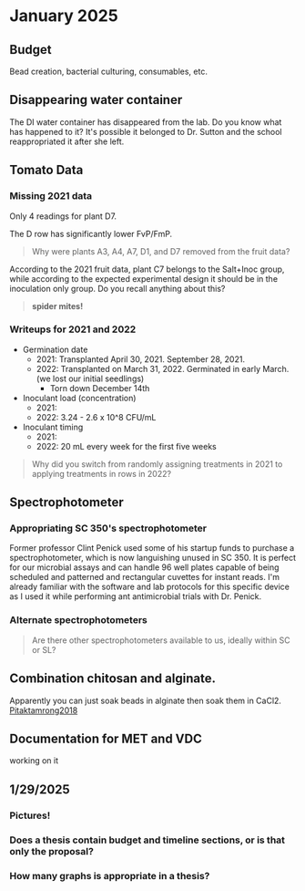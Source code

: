 
# January 2025

## Budget

Bead creation, bacterial culturing, consumables, etc.

## Disappearing water container
The DI water container has disappeared from the lab. Do you know what has happened to it? It's possible it belonged to Dr. Sutton and the school reappropriated it after she left.

## Tomato Data
### Missing 2021 data

Only 4 readings for plant D7.

The D row has significantly lower FvP/FmP.

>Why were plants A3, A4, A7, D1, and D7 removed from the fruit data?

According to the 2021 fruit data, plant C7 belongs to the Salt+Inoc group, while according to the expected experimental design it should be in the inoculation only group. Do you recall anything about this?

> **spider mites!**

### Writeups for 2021 and 2022
 - Germination date
    - 2021: Transplanted April 30, 2021. September 28, 2021.
    - 2022: Transplanted on March 31, 2022. Germinated in early March. (we lost our initial seedlings)
      - Torn down December 14th
 - Inoculant load (concentration)
   - 2021:
   - 2022: 3.24 - 2.6 x 10^8 CFU/mL
 - Inoculant timing
   - 2021: 
   - 2022: 20 mL every week for the first five weeks
 

 > Why did you switch from randomly assigning treatments in 2021 to applying treatments in rows in 2022?

## Spectrophotometer
### Appropriating SC 350's spectrophotometer
Former professor Clint Penick used some of his startup funds to purchase a spectrophotometer, which is now languishing unused in SC 350. It is perfect for our microbial assays and can handle 96 well plates capable of being scheduled and patterned and rectangular cuvettes for instant reads. 
I'm already familiar with the software and lab protocols for this specific device as I used it while performing ant antimicrobial trials with Dr. Penick.

### Alternate spectrophotometers
> Are there other spectrophotometers available to us, ideally within SC or SL?

## Combination chitosan and alginate.
Apparently you can just soak beads in alginate then soak them in CaCl2. [Pitaktamrong2018](references/pitaktamrong2018.pdf)

## Documentation for MET and VDC

working on it

## 1/29/2025
### Pictures!
### Does a thesis contain budget and timeline sections, or is that only the proposal?
### How many graphs is appropriate in a thesis?